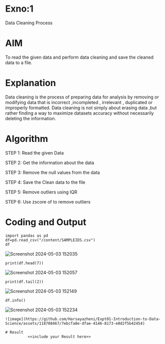 # Exno:1
Data Cleaning Process

# AIM
To read the given data and perform data cleaning and save the cleaned data to a file.

# Explanation
Data cleaning is the process of preparing data for analysis by removing or modifying data that is incorrect ,incompleted , irrelevant , duplicated or improperly formatted. Data cleaning is not simply about erasing data ,but rather finding a way to maximize datasets accuracy without necessarily deleting the information.

# Algorithm
STEP 1: Read the given Data

STEP 2: Get the information about the data

STEP 3: Remove the null values from the data

STEP 4: Save the Clean data to the file

STEP 5: Remove outliers using IQR

STEP 6: Use zscore of to remove outliers

# Coding and Output
```
import pandas as pd
df=pd.read_csv("/content/SAMPLEIDS.csv")
df
```
![Screenshot 2024-05-03 152035](https://github.com/Harsayazheni/Expt01-Introduction-to-Data-Science/assets/118708467/6caa894c-4fe2-4654-9290-b183df67885a)

```
print(df.head(7))
```
![Screenshot 2024-05-03 152057](https://github.com/Harsayazheni/Expt01-Introduction-to-Data-Science/assets/118708467/67ef2321-c7b9-45a5-80af-726060e9e6ba)
```
print(df.tail(2))
```
![Screenshot 2024-05-03 152149](https://github.com/Harsayazheni/Expt01-Introduction-to-Data-Science/assets/118708467/91afca65-47fa-4e01-8b93-c7da6c9cc6b8)
```
df.info()
```
![Screenshot 2024-05-03 152234](https://github.com/Harsayazheni/Expt01-Introduction-to-Data-Science/assets/118708467/0457f93e-3e62-489a-a43c-5eaf6b2907f8)
```
![image](https://github.com/Harsayazheni/Expt01-Introduction-to-Data-Science/assets/118708467/7ebcfa8e-dfae-4146-8173-e0d2f5b42454)

# Result
          <<include your Result here>>
